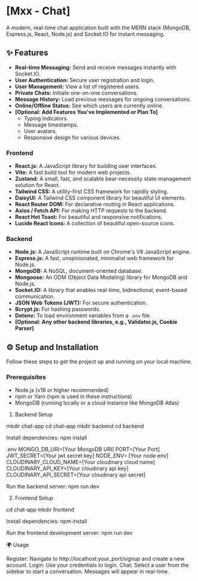 # [Mxx - Chat]

A modern, real-time chat application built with the MERN stack (MongoDB, Express.js, React, Node.js) and Socket.IO for instant messaging.

## ✨ Features

* **Real-time Messaging:** Send and receive messages instantly with Socket.IO.
* **User Authentication:** Secure user registration and login.
* **User Management:** View a list of registered users.
* **Private Chats:** Initiate one-on-one conversations.
* **Message History:** Load previous messages for ongoing conversations.
* **Online/Offline Status:** See which users are currently online.
* **[Optional: Add Features You've Implemented or Plan To]**
    * Typing indicators.
    * Message timestamps.
    * User avatars.
    * Responsive design for various devices.


### Frontend
* **React.js:** A JavaScript library for building user interfaces.
* **Vite:** A fast build tool for modern web projects.
* **Zustand:** A small, fast, and scalable bear-necessity state-management solution for React.
* **Tailwind CSS:** A utility-first CSS framework for rapidly styling.
* **DaisyUI:** A Tailwind CSS component library for beautiful UI elements.
* **React Router DOM:** For declarative routing in React applications.
* **Axios / Fetch API:** For making HTTP requests to the backend.
* **React Hot Toast:** For beautiful and responsive notifications.
* **Lucide React Icons:** A collection of beautiful open-source icons.

### Backend
* **Node.js:** A JavaScript runtime built on Chrome's V8 JavaScript engine.
* **Express.js:** A fast, unopinionated, minimalist web framework for Node.js.
* **MongoDB:** A NoSQL, document-oriented database.
* **Mongoose:** An ODM (Object Data Modeling) library for MongoDB and Node.js.
* **Socket.IO:** A library that enables real-time, bidirectional, event-based communication.
* **JSON Web Tokens (JWT):** For secure authentication.
* **Bcrypt.js:** For hashing passwords.
* **Dotenv:** To load environment variables from a `.env` file.
* **[Optional: Any other backend libraries, e.g., Validator.js, Cookie Parser]**

## ⚙️ Setup and Installation

Follow these steps to get the project up and running on your local machine.

### Prerequisites

* Node.js (v18 or higher recommended)
* npm or Yarn (npm is used in these instructions)
* MongoDB (running locally or a cloud instance like MongoDB Atlas)


1. Backend Setup

  mkdir chat-app
  cd chat-app
  mkdir backend
  cd backend
  
  Install dependencies:
  npm install
  
  .env
  MONGO_DB_URI=[Your MongoDB URI]
  PORT=[Your Port]
  JWT_SECRET=[Your jwt secret key]
  NODE_ENV= [Your node env]
  CLOUDINARY_CLOUD_NAME=[Your cloudinary cloud name]
  CLOUDINARY_API_KEY=[Your cloudinary api key]
  CLOUDINARY_API_SECRET=[Your cloudinary api secret]
  
  Run the backend server:
  npm run dev

2. Frontend Setup

  cd chat-app
  mkdir frontend
  
  Install dependencies:
  npm install

  Run the frontend development server:
  npm run dev


🌍 Usage
  
  Register: Navigate to http://localhost:your_port/signup and create a new account.
  Login: Use your credentials to login.
  Chat: Select a user from the sidebar to start a conversation. Messages will appear in real-time.
